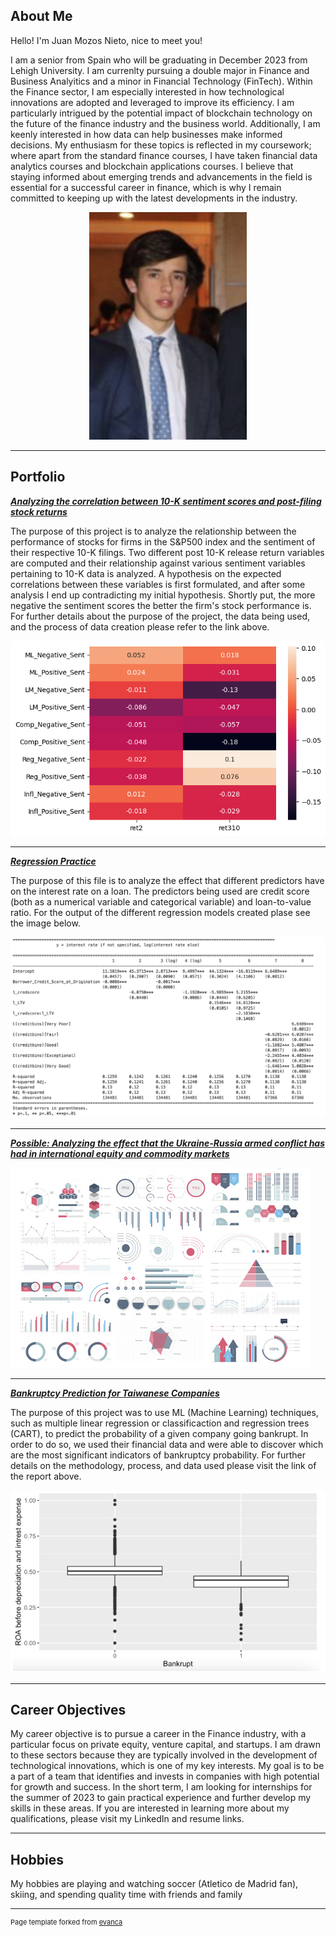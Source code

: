 ## About Me 

Hello! I'm Juan Mozos Nieto, nice to meet you!

I am a senior from Spain who will be graduating in December 2023 from Lehigh University. I am currenlty pursuing a double major in Finance and Business Analyitics and a minor in Financial Technology (FinTech). Within the Finance sector, I am especially interested in how technological innovations are adopted and leveraged to improve its efficiency. I am particularly intrigued by the potential impact of blockchain technology on the future of the finance industry and the business world. Additionally, I am keenly interested in how data can help businesses make informed decisions. My enthusiasm for these topics is reflected in my coursework; where apart from the standard finance courses, I have taken financial data analytics courses and blockchain applications courses. I believe that staying informed about emerging trends and advancements in the field is essential for a successful career in finance, which is why I remain committed to keeping up with the latest developments in the industry.   

<!-- Upload your own photo and change the path -->

<p style="text-align:center;">
  <img class="img-circle" src="images/FormalPic.jpg?raw=true" width="50%">
</p>

---

## Portfolio

<!-- You can link to other websites, PDFs in this repo, and other pages in this repo -->

_**[Analyzing the correlation between 10-K sentiment scores and post-filing stock returns](report/report.md)**_

The purpose of this project is to analyze the relationship between the performance of stocks for firms in the S&P500 index and the sentiment of their respective 10-K filings. Two different post 10-K release return variables are computed and their relationship against various sentiment variables pertaining to 10-K data is analyzed. A hypothesis on the expected correlations between these variables is first formulated, and after some analysis I end up contradicting my initial hypothesis. Shortly put, the more negative the sentiment scores the better the firm's stock performance is. For further details about the purpose of the project, the data being used, and the process of data creation please refer to the link above.

<img src="report/output_17_1.png?raw=true"/>

---

_**[Regression Practice](Regression_interpretation.md)**_

The purpose of this file is to analyze the effect that different predictors have on the interest rate on a loan. The predictors being used are credit score (both as a numerical variable and categorical variable) and loan-to-value ratio. For the output of the different regression models created plase see the image below.

<img src="images/reg_output.png?raw=true"/>

---

_**[Possible: Analyzing the effect that the Ukraine-Russia armed conflict has had in international equity and commodity markets](https://jum223.github.io/FrontToBack/)**_

<img src="images/dummy_thumbnail.jpg?raw=true"/>

---

_**[Bankruptcy Prediction for Taiwanese Companies](/pdf/BUAN352_Project_Report.pdf)**_

The purpose of this project was to use ML (Machine Learning) techniques, such as multiple linear regression or classificaction and regression trees (CART),  to predict the probability of a given company going bankrupt. In order to do so, we used their financial data and were able to discover which are the most significant indicators of bankruptcy probability. For further details on the methodology, process, and data used please visit the link of the report above.

<img src="images/test.png?raw=true"/>

---

## Career Objectives

My career objective is to pursue a career in the Finance industry, with a particular focus on private equity, venture capital, and startups. I am drawn to these sectors because they are typically involved in the development of technological innovations, which is one of my key interests. My goal is to be a part of a team that identifies and invests in companies with high potential for growth and success. In the short term, I am looking for internships for the summer of 2023 to gain practical experience and further develop my skills in these areas. If you are interested in learning more about my qualifications, please visit my LinkedIn and resume links.

---

## Hobbies

My hobbies are playing and watching soccer (Atletico de Madrid fan), skiing, and spending quality time with friends and family

---
<p style="font-size:11px">Page template forked from <a href="https://github.com/evanca/quick-portfolio">evanca</a></p>
<!-- Remove above link if you don't want to attibute -->
